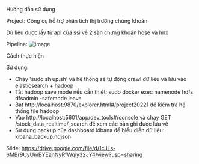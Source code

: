 Hướng dẫn sử dụng

Project: Công cụ hỗ trợ phân tích thị trường chứng khoán

Dữ liệu được lấy từ api của ssi về 2 sàn chứng khoán hose và hnx

Pipeline: ![image](https://github.com/haitranduc4270/Big_data_crawl_stock_data_from_hnx/assets/82724036/d8e4fc45-4349-4522-bd47-7af99de67d18)


Cách thực hiện

Sử dụng:

- Chạy 'sudo sh up.sh' và hệ thống sẽ tự động crawl dữ liệu và lưu vào elasticsearch + hadoop
- Tắt hadoop save mode nếu cần thiết: sudo docker exec namenode hdfs dfsadmin -safemode leave
- Bật http://localhost:9870/explorer.html#/project20221 để kiểm tra hệ thống file hadoop
- Vào http://localhost:5601/app/dev_tools#/console và chạy GET /stock_data_realtime/\_search để xem các bản ghi được lưu về
- Sử dụng backup của dashboard kibana để biểu diễn dữ liệu: kibana_backup.ndjson

Slide: https://drive.google.com/file/d/1cJLs-6MBr9UyUmBYEanNyRfWqiy32JY4/view?usp=sharing
